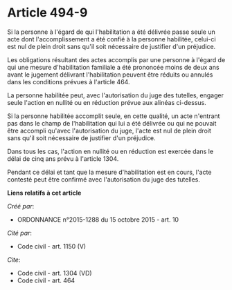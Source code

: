 # Article 494-9

Si la personne à l'égard de qui l'habilitation a été délivrée passe seule un acte dont l'accomplissement a été confié à la
personne habilitée, celui-ci est nul de plein droit sans qu'il soit nécessaire de justifier d'un préjudice. 

Les obligations résultant des actes accomplis par une personne à l'égard de qui une mesure d'habilitation familiale a été
prononcée moins de deux ans avant le jugement délivrant l'habilitation peuvent être réduits ou annulés dans les conditions
prévues à l'article 464. 

La personne habilitée peut, avec l'autorisation du juge des tutelles, engager seule l'action en nullité ou en réduction
prévue aux alinéas ci-dessus. 

Si la personne habilitée accomplit seule, en cette qualité, un acte n'entrant pas dans le champ de l'habilitation qui lui a
été délivrée ou qui ne pouvait être accompli qu'avec l'autorisation du juge, l'acte est nul de plein droit sans qu'il soit
nécessaire de justifier d'un préjudice. 

Dans tous les cas, l'action en nullité ou en réduction est exercée dans le délai de cinq ans prévu à l'article 1304. 

Pendant ce délai et tant que la mesure d'habilitation est en cours, l'acte contesté peut être confirmé avec l'autorisation du
juge des tutelles.

**Liens relatifs à cet article**

_Créé par_:

  - ORDONNANCE n°2015-1288 du 15 octobre 2015 - art. 10

_Cité par_:

  - Code civil - art. 1150 (V)

_Cite_:

  - Code civil - art. 1304 (VD)
  - Code civil - art. 464
